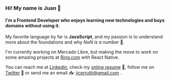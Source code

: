 ### Hi! My name is Juan 👋
#### I'm a Frontend Developer who enjoys learning new technologies and buys domains without using it.

My favorite language by far is __JavaScript__, and my passion is to understand more about the foundations and why _NaN is a number_ 🤔.

I'm currently working on Mercado Libre, but making the move to work on some amazing projects at [Ring.com](https://www.ring.com) with React Native.

You can reach me at [Linkedin](https://www.linkedin.com/in/juancerrutti/), check my [online resume](https://juancerrutti.me) 📃, follow me on [Twitter](https://twitter.com/jicerrutti) 📢 or send me an email 📥: jicerrutti@gmail.com .

